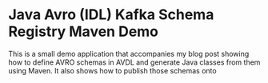 # Java Avro (IDL) Kafka Schema Registry Maven Demo

This is a small demo application that accompanies my blog post showing how to define AVRO 
schemas in AVDL and generate Java classes from them using Maven. It also shows how to publish those schemas onto

